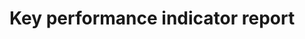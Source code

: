 # Key performance indicator report

<script type="text/javascript" src="https://cdn.bokeh.org/bokeh/release/bokeh-2.4.3.min.js"></script>
<script type="text/javascript" src="https://cdn.bokeh.org/bokeh/release/bokeh-tables-2.4.3.min.js"></script>

<script type="text/javascript">
        (function() {
  const fn = function() {
    Bokeh.safely(function() {
      (function(root) {
        function embed_document(root) {
        const docs_json = '{"49e38c74-9ca3-40a0-8030-86d9d5f5f47f":{"defs":[],"roots":{"references":[{"attributes":{"editor":{"id":"4157"},"field":"std_dev","formatter":{"id":"4156"},"title":"Std. Dev."},"id":"3941","type":"TableColumn"},{"attributes":{"axis":{"id":"3956"},"coordinates":null,"dimension":1,"group":null,"ticker":null},"id":"3959","type":"Grid"},{"attributes":{},"id":"4263","type":"AllLabels"},{"attributes":{"fill_color":{"field":"x","transform":{"id":"3932"}},"line_width":{"value":2},"marker":{"value":"dash"},"size":{"value":25},"x":{"field":"x"},"y":{"field":"high"}},"id":"3993","type":"Scatter"},{"attributes":{},"id":"4265","type":"CategoricalTickFormatter"},{"attributes":{"start":0},"id":"3947","type":"DataRange1d"},{"attributes":{"autosize_mode":"fit_viewport","columns":[{"id":"3936"},{"id":"3937"},{"id":"3938"},{"id":"3939"},{"id":"3940"},{"id":"3941"}],"height":250,"margin":[0,10,10,10],"source":{"id":"4074"},"view":{"id":"4077"},"width":1250},"id":"4075","type":"DataTable"},{"attributes":{"axis":{"id":"3953"},"coordinates":null,"group":null,"ticker":null},"id":"3955","type":"Grid"},{"attributes":{},"id":"4266","type":"AllLabels"},{"attributes":{"below":[{"id":"3953"}],"center":[{"id":"3955"},{"id":"3959"}],"height":800,"left":[{"id":"3956"}],"margin":[10,10,10,10],"renderers":[{"id":"3978"},{"id":"3984"},{"id":"3990"},{"id":"3996"},{"id":"4002"}],"sizing_mode":"scale_width","title":{"id":"3944"},"toolbar":{"id":"3967"},"width":1600,"x_range":{"id":"3942"},"x_scale":{"id":"3949"},"y_range":{"id":"3947"},"y_scale":{"id":"3951"}},"id":"3943","subtype":"Figure","type":"Plot"},{"attributes":{"source":{"id":"3933"}},"id":"3991","type":"CDSView"},{"attributes":{"factors":[["rmw_cyclonedds_cpp","autoware_default_cbg"],["rmw_cyclonedds_cpp","autoware_default_multithreaded"],["rmw_cyclonedds_cpp","autoware_default_prioritized"],["rmw_cyclonedds_cpp","autoware_default_singlethreaded"],["rmw_cyclonedds_cpp","autoware_default_staticsinglethreaded"]],"range_padding":0.1},"id":"3942","type":"FactorRange"},{"attributes":{"fill_alpha":{"value":0.1},"fill_color":{"field":"x","transform":{"id":"3932"}},"hatch_alpha":{"value":0.1},"line_alpha":{"value":0.1},"line_width":{"value":2},"marker":{"value":"dash"},"size":{"value":25},"x":{"field":"x"},"y":{"field":"high"}},"id":"3994","type":"Scatter"},{"attributes":{"coordinates":null,"data_source":{"id":"3933"},"glyph":{"id":"3993"},"group":null,"hover_glyph":null,"muted_glyph":{"id":"3995"},"nonselection_glyph":{"id":"3994"},"view":{"id":"3997"}},"id":"3996","type":"GlyphRenderer"},{"attributes":{"axis_label":"Latency (ms)","axis_label_text_font_size":"20px","coordinates":null,"formatter":{"id":"4176"},"group":null,"major_label_policy":{"id":"4177"},"major_label_text_font_size":"14px","ticker":{"id":"3957"}},"id":"3956","type":"LinearAxis"},{"attributes":{},"id":"3961","type":"WheelZoomTool"},{"attributes":{"end":1,"factors":["rmw_cyclonedds_cpp"],"palette":["#00204C"]},"id":"3932","type":"CategoricalColorMapper"},{"attributes":{"editor":{"id":"4147"},"field":"exe","formatter":{"id":"4146"},"title":"Benchmark"},"id":"3936","type":"TableColumn"},{"attributes":{"fill_alpha":{"value":0.2},"fill_color":{"field":"x","transform":{"id":"3932"}},"hatch_alpha":{"value":0.2},"line_alpha":{"value":0.2},"line_width":{"value":2},"marker":{"value":"dash"},"size":{"value":25},"x":{"field":"x"},"y":{"field":"high"}},"id":"3995","type":"Scatter"},{"attributes":{"line_width":{"value":2},"x0":{"field":"x"},"x1":{"field":"x"},"y0":{"field":"box_bottom"},"y1":{"field":"low"}},"id":"3975","type":"Segment"},{"attributes":{},"id":"4267","type":"UnionRenderers"},{"attributes":{"editor":{"id":"4153"},"field":"mean","formatter":{"id":"4152"},"title":"Mean"},"id":"3939","type":"TableColumn"},{"attributes":{"line_alpha":{"value":0.2},"line_width":{"value":2},"x0":{"field":"x"},"x1":{"field":"x"},"y0":{"field":"box_top"},"y1":{"field":"high"}},"id":"3983","type":"Segment"},{"attributes":{},"id":"4268","type":"Selection"},{"attributes":{},"id":"3949","type":"CategoricalScale"},{"attributes":{},"id":"4396","type":"BasicTickFormatter"},{"attributes":{"tools":[{"id":"3960"},{"id":"3961"},{"id":"3962"},{"id":"3963"},{"id":"3964"},{"id":"3965"},{"id":"4004"}]},"id":"3967","type":"Toolbar"},{"attributes":{"axis_label":"Executors (with RMW)","axis_label_text_font_size":"20px","coordinates":null,"formatter":{"id":"4179"},"group":null,"group_text_font_size":"15px","major_label_orientation":0.19634954084936207,"major_label_policy":{"id":"4180"},"major_label_text_font_size":"14px","ticker":{"id":"3954"}},"id":"3953","type":"CategoricalAxis"},{"attributes":{},"id":"4397","type":"AllLabels"},{"attributes":{},"id":"4399","type":"CategoricalTickFormatter"},{"attributes":{"source":{"id":"3933"}},"id":"3979","type":"CDSView"},{"attributes":{"line_alpha":{"value":0.1},"line_width":{"value":2},"x0":{"field":"x"},"x1":{"field":"x"},"y0":{"field":"box_top"},"y1":{"field":"high"}},"id":"3982","type":"Segment"},{"attributes":{"editor":{"id":"4149"},"field":"rmw","formatter":{"id":"4148"},"title":"RMW"},"id":"3937","type":"TableColumn"},{"attributes":{},"id":"4400","type":"AllLabels"},{"attributes":{"coordinates":null,"data_source":{"id":"3933"},"glyph":{"id":"3987"},"group":null,"hover_glyph":null,"muted_glyph":{"id":"3989"},"nonselection_glyph":{"id":"3988"},"view":{"id":"3991"}},"id":"3990","type":"GlyphRenderer"},{"attributes":{"callback":null,"tooltips":[["Benchmark","@{exe} [@{rmw}]"],["Average Latency (ms)","@{mean}{0.00}"],["Minimum Latency (ms)","@{low}{0.00}"],["Maximum Latency (ms)","@{high}{0.00}"]]},"id":"4004","type":"HoverTool"},{"attributes":{"fill_alpha":{"value":0.2},"fill_color":{"field":"x","transform":{"id":"3932"}},"hatch_alpha":{"value":0.2},"line_alpha":{"value":0.2},"line_width":{"value":2},"marker":{"value":"dash"},"size":{"value":25},"x":{"field":"x"},"y":{"field":"low"}},"id":"4001","type":"Scatter"},{"attributes":{"overlay":{"id":"3966"}},"id":"3962","type":"BoxZoomTool"},{"attributes":{},"id":"3954","type":"CategoricalTicker"},{"attributes":{},"id":"3963","type":"SaveTool"},{"attributes":{},"id":"4401","type":"UnionRenderers"},{"attributes":{},"id":"3965","type":"HelpTool"},{"attributes":{},"id":"4181","type":"UnionRenderers"},{"attributes":{},"id":"4182","type":"Selection"},{"attributes":{},"id":"4402","type":"Selection"},{"attributes":{"bottom":{"field":"box_bottom"},"fill_color":{"field":"x","transform":{"id":"3932"}},"top":{"field":"box_top"},"width":{"value":0.2},"x":{"field":"x"}},"id":"3987","type":"VBar"},{"attributes":{"data":{"box_bottom":{"__ndarray__":"AAAAAAAAAAAAAAAAAAAAAAAAAAAAAAAAAAAAAAAAAAAAAAAAAAAAAA==","dtype":"float64","order":"little","shape":[5]},"box_top":{"__ndarray__":"AAAAAAAAAAAAAAAAAAAAAAAAAAAAAAAAAAAAAAAAAAAAAAAAAAAAAA==","dtype":"float64","order":"little","shape":[5]},"exe":["autoware_default_cbg","autoware_default_multithreaded","autoware_default_prioritized","autoware_default_singlethreaded","autoware_default_staticsinglethreaded"],"high":{"__ndarray__":"AAAAAAAAAAAAAAAAAAAAAAAAAAAAAAAAAAAAAAAAAAAAAAAAAAAAAA==","dtype":"float64","order":"little","shape":[5]},"index":[1,7,13,10,4],"low":{"__ndarray__":"AAAAAAAAAAAAAAAAAAAAAAAAAAAAAAAAAAAAAAAAAAAAAAAAAAAAAA==","dtype":"float64","order":"little","shape":[5]},"mean":{"__ndarray__":"AAAAAAAAAAAAAAAAAAAAAAAAAAAAAAAAAAAAAAAAAAAAAAAAAAAAAA==","dtype":"float64","order":"little","shape":[5]},"rmw":["rmw_cyclonedds_cpp","rmw_cyclonedds_cpp","rmw_cyclonedds_cpp","rmw_cyclonedds_cpp","rmw_cyclonedds_cpp"],"std_dev":{"__ndarray__":"AAAAAAAAAAAAAAAAAAAAAAAAAAAAAAAAAAAAAAAAAAAAAAAAAAAAAA==","dtype":"float64","order":"little","shape":[5]},"type":["dropped","dropped","dropped","dropped","dropped"],"x":[["rmw_cyclonedds_cpp","autoware_default_cbg"],["rmw_cyclonedds_cpp","autoware_default_multithreaded"],["rmw_cyclonedds_cpp","autoware_default_prioritized"],["rmw_cyclonedds_cpp","autoware_default_singlethreaded"],["rmw_cyclonedds_cpp","autoware_default_staticsinglethreaded"]]},"selected":{"id":"4268"},"selection_policy":{"id":"4267"}},"id":"3934","type":"ColumnDataSource"},{"attributes":{"source":{"id":"4142"}},"id":"4145","type":"CDSView"},{"attributes":{"autosize_mode":"fit_viewport","columns":[{"id":"3936"},{"id":"3937"},{"id":"3938"},{"id":"3939"},{"id":"3940"},{"id":"3941"}],"height":250,"margin":[0,10,10,10],"source":{"id":"4142"},"view":{"id":"4145"},"width":1250},"id":"4143","type":"DataTable"},{"attributes":{"line_width":{"value":2},"x0":{"field":"x"},"x1":{"field":"x"},"y0":{"field":"box_top"},"y1":{"field":"high"}},"id":"3981","type":"Segment"},{"attributes":{"data":{"box_bottom":{"__ndarray__":"VJEKYwsRNUBBuW3foy45QAZHyatz3DZACJRNucLbYEDiQEgWMPFaQA==","dtype":"float64","order":"little","shape":[5]},"box_top":{"__ndarray__":"NEsC1NQKQkBxUwPN56w6QG7dzVMdwjhALspskElGY0CwrDQpBe1cQA==","dtype":"float64","order":"little","shape":[5]},"exe":["autoware_default_cbg","autoware_default_multithreaded","autoware_default_prioritized","autoware_default_singlethreaded","autoware_default_staticsinglethreaded"],"high":{"__ndarray__":"xLEubqMRSUDOGVHaG/xBQJ88LNSaRkFAVOOlm8QAZUCNl24Sg5BdQA==","dtype":"float64","order":"little","shape":[5]},"index":[0,6,12,9,3],"low":{"__ndarray__":"rBxaZDtfN0BApN++Dpw4QC2yne+nBjdAI9v5fmpgYEA+eVioNZFXQA==","dtype":"float64","order":"little","shape":[5]},"mean":{"__ndarray__":"3pOHhVqTPEBZhjjWxe05QDqSy39IzzdAGy/dJAYRYkDJdr6fGu9bQA==","dtype":"float64","order":"little","shape":[5]},"rmw":["rmw_cyclonedds_cpp","rmw_cyclonedds_cpp","rmw_cyclonedds_cpp","rmw_cyclonedds_cpp","rmw_cyclonedds_cpp"],"std_dev":{"__ndarray__":"KAr0iTwJHkAKo1nZPuTnP3tmSYCaWu4/MbH5uDZUI0DovMYuUb0PQA==","dtype":"float64","order":"little","shape":[5]},"type":["latency","latency","latency","latency","latency"],"x":[["rmw_cyclonedds_cpp","autoware_default_cbg"],["rmw_cyclonedds_cpp","autoware_default_multithreaded"],["rmw_cyclonedds_cpp","autoware_default_prioritized"],["rmw_cyclonedds_cpp","autoware_default_singlethreaded"],["rmw_cyclonedds_cpp","autoware_default_staticsinglethreaded"]]},"selected":{"id":"4182"},"selection_policy":{"id":"4181"}},"id":"3933","type":"ColumnDataSource"},{"attributes":{},"id":"4330","type":"UnionRenderers"},{"attributes":{"line_alpha":{"value":0.1},"line_width":{"value":2},"x0":{"field":"x"},"x1":{"field":"x"},"y0":{"field":"box_bottom"},"y1":{"field":"low"}},"id":"3976","type":"Segment"},{"attributes":{},"id":"3960","type":"PanTool"},{"attributes":{},"id":"4331","type":"Selection"},{"attributes":{"source":{"id":"3933"}},"id":"4003","type":"CDSView"},{"attributes":{"source":{"id":"3933"}},"id":"3997","type":"CDSView"},{"attributes":{"coordinates":null,"data_source":{"id":"3933"},"glyph":{"id":"3999"},"group":null,"hover_glyph":null,"muted_glyph":{"id":"4001"},"nonselection_glyph":{"id":"4000"},"view":{"id":"4003"}},"id":"4002","type":"GlyphRenderer"},{"attributes":{},"id":"4179","type":"CategoricalTickFormatter"},{"attributes":{"line_alpha":{"value":0.2},"line_width":{"value":2},"x0":{"field":"x"},"x1":{"field":"x"},"y0":{"field":"box_bottom"},"y1":{"field":"low"}},"id":"3977","type":"Segment"},{"attributes":{},"id":"3951","type":"LinearScale"},{"attributes":{"data":{"box_bottom":{"__ndarray__":"AAAAAAAAAAAAAAAAAAAAAAAAAAAAAAAAAAAAAAAAAAAAAAAAAAAAAA==","dtype":"float64","order":"little","shape":[5]},"box_top":{"__ndarray__":"AAAAAAAAAAAAAAAAAAAAAAAAAAAAAAAAAAAAAAAAAAAAAAAAAAAAAA==","dtype":"float64","order":"little","shape":[5]},"exe":["autoware_default_cbg","autoware_default_multithreaded","autoware_default_prioritized","autoware_default_singlethreaded","autoware_default_staticsinglethreaded"],"high":{"__ndarray__":"AAAAAAAAAAAAAAAAAAAAAAAAAAAAAAAAAAAAAAAAAAAAAAAAAAAAAA==","dtype":"float64","order":"little","shape":[5]},"index":[1,7,13,10,4],"low":{"__ndarray__":"AAAAAAAAAAAAAAAAAAAAAAAAAAAAAAAAAAAAAAAAAAAAAAAAAAAAAA==","dtype":"float64","order":"little","shape":[5]},"mean":{"__ndarray__":"AAAAAAAAAAAAAAAAAAAAAAAAAAAAAAAAAAAAAAAAAAAAAAAAAAAAAA==","dtype":"float64","order":"little","shape":[5]},"rmw":["rmw_cyclonedds_cpp","rmw_cyclonedds_cpp","rmw_cyclonedds_cpp","rmw_cyclonedds_cpp","rmw_cyclonedds_cpp"],"std_dev":{"__ndarray__":"AAAAAAAAAAAAAAAAAAAAAAAAAAAAAAAAAAAAAAAAAAAAAAAAAAAAAA==","dtype":"float64","order":"little","shape":[5]},"type":["dropped","dropped","dropped","dropped","dropped"]},"selected":{"id":"4221"},"selection_policy":{"id":"4220"}},"id":"4074","type":"ColumnDataSource"},{"attributes":{"bottom":{"field":"box_bottom"},"fill_alpha":{"value":0.2},"fill_color":{"field":"x","transform":{"id":"3932"}},"hatch_alpha":{"value":0.2},"line_alpha":{"value":0.2},"top":{"field":"box_top"},"width":{"value":0.2},"x":{"field":"x"}},"id":"3989","type":"VBar"},{"attributes":{},"id":"3964","type":"ResetTool"},{"attributes":{"coordinates":null,"data_source":{"id":"3933"},"glyph":{"id":"3975"},"group":null,"hover_glyph":null,"muted_glyph":{"id":"3977"},"nonselection_glyph":{"id":"3976"},"view":{"id":"3979"}},"id":"3978","type":"GlyphRenderer"},{"attributes":{},"id":"4180","type":"AllLabels"},{"attributes":{"coordinates":null,"group":null,"text":"Latency Summary 120s [FrontLidarDriver/RearLidarDriver -&gt; ObjectCollisionEstimator]","text_font_size":"22px"},"id":"3944","type":"Title"},{"attributes":{"source":{"id":"3933"}},"id":"3985","type":"CDSView"},{"attributes":{"data":{"box_bottom":{"__ndarray__":"cDK7OLv9WEB/n3HhwPtYQCkDB7R0/1hAxm00gLf8VUCWIY51cUtWQA==","dtype":"float64","order":"little","shape":[5]},"box_top":{"__ndarray__":"EIWFSScCWUArMGR1KwRZQIHMzqJ3AFlAduCcEaUBXEDeAgmKH7NbQA==","dtype":"float64","order":"little","shape":[5]},"exe":["autoware_default_cbg","autoware_default_multithreaded","autoware_default_prioritized","autoware_default_singlethreaded","autoware_default_staticsinglethreaded"],"high":{"__ndarray__":"ke18PzUGWUBaZDvfTxVZQHsUrkfhAllA30+Nl25aYUAhsHJokS1fQA==","dtype":"float64","order":"little","shape":[5]},"index":[2,8,14,11,5],"low":{"__ndarray__":"mEwVjEr6WECh+DHmruVYQCDSb18H/lhAlkOLbOfDUEArGJXUCRhTQA==","dtype":"float64","order":"little","shape":[5]},"mean":{"__ndarray__":"wFsgQfH/WEDV52or9v9YQNXnaiv2/1hAHqfoSC7/WEA6kst/SP9YQA==","dtype":"float64","order":"little","shape":[5]},"rmw":["rmw_cyclonedds_cpp","rmw_cyclonedds_cpp","rmw_cyclonedds_cpp","rmw_cyclonedds_cpp","rmw_cyclonedds_cpp"],"std_dev":{"__ndarray__":"JXxKKUOwoT9pVyHlJ9WwP9R8lXzsLoA/wcqhRbYTKEAfhetRuJ4lQA==","dtype":"float64","order":"little","shape":[5]},"type":["period","period","period","period","period"],"x":[["rmw_cyclonedds_cpp","autoware_default_cbg"],["rmw_cyclonedds_cpp","autoware_default_multithreaded"],["rmw_cyclonedds_cpp","autoware_default_prioritized"],["rmw_cyclonedds_cpp","autoware_default_singlethreaded"],["rmw_cyclonedds_cpp","autoware_default_staticsinglethreaded"]]},"selected":{"id":"4402"},"selection_policy":{"id":"4401"}},"id":"3935","type":"ColumnDataSource"},{"attributes":{},"id":"4176","type":"BasicTickFormatter"},{"attributes":{"bottom_units":"screen","coordinates":null,"fill_alpha":0.5,"fill_color":"lightgrey","group":null,"left_units":"screen","level":"overlay","line_alpha":1.0,"line_color":"black","line_dash":[4,4],"line_width":2,"right_units":"screen","syncable":false,"top_units":"screen"},"id":"3966","type":"BoxAnnotation"},{"attributes":{"fill_alpha":{"value":0.1},"fill_color":{"field":"x","transform":{"id":"3932"}},"hatch_alpha":{"value":0.1},"line_alpha":{"value":0.1},"line_width":{"value":2},"marker":{"value":"dash"},"size":{"value":25},"x":{"field":"x"},"y":{"field":"low"}},"id":"4000","type":"Scatter"},{"attributes":{},"id":"4177","type":"AllLabels"},{"attributes":{"coordinates":null,"data_source":{"id":"3933"},"glyph":{"id":"3981"},"group":null,"hover_glyph":null,"muted_glyph":{"id":"3983"},"nonselection_glyph":{"id":"3982"},"view":{"id":"3985"}},"id":"3984","type":"GlyphRenderer"},{"attributes":{"editor":{"id":"4151"},"field":"low","formatter":{"id":"4150"},"title":"Min"},"id":"3938","type":"TableColumn"},{"attributes":{},"id":"4159","type":"Selection"},{"attributes":{},"id":"4262","type":"BasicTickFormatter"},{"attributes":{"data":{"box_bottom":{"__ndarray__":"/tR46SYRNUA730+Nly45QCPb+X5q3DZAsp3vp8bbYEDwp8ZLN/FaQA==","dtype":"float64","order":"little","shape":[5]},"box_top":{"__ndarray__":"exSuR+EKQkDNzMzMzKw6QDVeukkMwjhAg8DKoUVGY0CiRbbz/excQA==","dtype":"float64","order":"little","shape":[5]},"exe":["autoware_default_cbg","autoware_default_multithreaded","autoware_default_prioritized","autoware_default_singlethreaded","autoware_default_staticsinglethreaded"],"high":{"__ndarray__":"i2zn+6kRSUBcj8L1KPxBQC2yne+nRkFAVOOlm8QAZUCNl24Sg5BdQA==","dtype":"float64","order":"little","shape":[5]},"index":[0,6,12,9,3],"low":{"__ndarray__":"rBxaZDtfN0Bcj8L1KJw4QC2yne+nBjdAI9v5fmpgYEDwp8ZLN5FXQA==","dtype":"float64","order":"little","shape":[5]},"mean":{"__ndarray__":"+n5qvHSTPEDn+6nx0u05QI/C9ShczzdAGy/dJAYRYkDJdr6fGu9bQA==","dtype":"float64","order":"little","shape":[5]},"rmw":["rmw_cyclonedds_cpp","rmw_cyclonedds_cpp","rmw_cyclonedds_cpp","rmw_cyclonedds_cpp","rmw_cyclonedds_cpp"],"std_dev":{"__ndarray__":"8KfGSzcJHkCBlUOLbOfnP5HtfD81Xu4/hxbZzvdTI0Aj2/l+arwPQA==","dtype":"float64","order":"little","shape":[5]},"type":["latency","latency","latency","latency","latency"]},"selected":{"id":"4159"},"selection_policy":{"id":"4158"}},"id":"4006","type":"ColumnDataSource"},{"attributes":{"bottom":{"field":"box_bottom"},"fill_alpha":{"value":0.1},"fill_color":{"field":"x","transform":{"id":"3932"}},"hatch_alpha":{"value":0.1},"line_alpha":{"value":0.1},"top":{"field":"box_top"},"width":{"value":0.2},"x":{"field":"x"}},"id":"3988","type":"VBar"},{"attributes":{},"id":"4158","type":"UnionRenderers"},{"attributes":{},"id":"3957","type":"BasicTicker"},{"attributes":{"fill_color":{"field":"x","transform":{"id":"3932"}},"line_width":{"value":2},"marker":{"value":"dash"},"size":{"value":25},"x":{"field":"x"},"y":{"field":"low"}},"id":"3999","type":"Scatter"},{"attributes":{"editor":{"id":"4155"},"field":"high","formatter":{"id":"4154"},"title":"Max"},"id":"3940","type":"TableColumn"},{"attributes":{"line_width":{"value":2},"x0":{"field":"x"},"x1":{"field":"x"},"y0":{"field":"box_bottom"},"y1":{"field":"low"}},"id":"4111","type":"Segment"},{"attributes":{"factors":[["rmw_cyclonedds_cpp","autoware_default_cbg"],["rmw_cyclonedds_cpp","autoware_default_multithreaded"],["rmw_cyclonedds_cpp","autoware_default_prioritized"],["rmw_cyclonedds_cpp","autoware_default_singlethreaded"],["rmw_cyclonedds_cpp","autoware_default_staticsinglethreaded"]],"range_padding":0.1},"id":"4010","type":"FactorRange"},{"attributes":{"factors":[["rmw_cyclonedds_cpp","autoware_default_cbg"],["rmw_cyclonedds_cpp","autoware_default_multithreaded"],["rmw_cyclonedds_cpp","autoware_default_prioritized"],["rmw_cyclonedds_cpp","autoware_default_singlethreaded"],["rmw_cyclonedds_cpp","autoware_default_staticsinglethreaded"]],"range_padding":0.1},"id":"4078","type":"FactorRange"},{"attributes":{"below":[{"id":"4089"}],"center":[{"id":"4091"},{"id":"4095"}],"height":800,"left":[{"id":"4092"}],"margin":[10,10,10,10],"renderers":[{"id":"4114"},{"id":"4120"},{"id":"4126"},{"id":"4132"},{"id":"4138"}],"sizing_mode":"scale_width","title":{"id":"4080"},"toolbar":{"id":"4103"},"width":1600,"x_range":{"id":"4078"},"x_scale":{"id":"4085"},"y_range":{"id":"4083"},"y_scale":{"id":"4087"}},"id":"4079","subtype":"Figure","type":"Plot"},{"attributes":{"below":[{"id":"4021"}],"center":[{"id":"4023"},{"id":"4027"}],"height":800,"left":[{"id":"4024"}],"margin":[10,10,10,10],"renderers":[{"id":"4046"},{"id":"4052"},{"id":"4058"},{"id":"4064"},{"id":"4070"}],"sizing_mode":"scale_width","title":{"id":"4012"},"toolbar":{"id":"4035"},"width":1600,"x_range":{"id":"4010"},"x_scale":{"id":"4017"},"y_range":{"id":"4015"},"y_scale":{"id":"4019"}},"id":"4011","subtype":"Figure","type":"Plot"},{"attributes":{"source":{"id":"4074"}},"id":"4077","type":"CDSView"},{"attributes":{},"id":"4028","type":"PanTool"},{"attributes":{"fill_alpha":{"value":0.1},"fill_color":{"field":"x","transform":{"id":"3932"}},"hatch_alpha":{"value":0.1},"line_alpha":{"value":0.1},"line_width":{"value":2},"marker":{"value":"dash"},"size":{"value":25},"x":{"field":"x"},"y":{"field":"low"}},"id":"4068","type":"Scatter"},{"attributes":{"fill_alpha":{"value":0.1},"fill_color":{"field":"x","transform":{"id":"3932"}},"hatch_alpha":{"value":0.1},"line_alpha":{"value":0.1},"line_width":{"value":2},"marker":{"value":"dash"},"size":{"value":25},"x":{"field":"x"},"y":{"field":"high"}},"id":"4062","type":"Scatter"},{"attributes":{"fill_alpha":{"value":0.2},"fill_color":{"field":"x","transform":{"id":"3932"}},"hatch_alpha":{"value":0.2},"line_alpha":{"value":0.2},"line_width":{"value":2},"marker":{"value":"dash"},"size":{"value":25},"x":{"field":"x"},"y":{"field":"high"}},"id":"4131","type":"Scatter"},{"attributes":{},"id":"4100","type":"ResetTool"},{"attributes":{"coordinates":null,"data_source":{"id":"3935"},"glyph":{"id":"4129"},"group":null,"hover_glyph":null,"muted_glyph":{"id":"4131"},"nonselection_glyph":{"id":"4130"},"view":{"id":"4133"}},"id":"4132","type":"GlyphRenderer"},{"attributes":{},"id":"4154","type":"StringFormatter"},{"attributes":{},"id":"4148","type":"StringFormatter"},{"attributes":{},"id":"4146","type":"StringFormatter"},{"attributes":{"axis_label":"Period (ms)","axis_label_text_font_size":"20px","coordinates":null,"formatter":{"id":"4396"},"group":null,"major_label_policy":{"id":"4397"},"major_label_text_font_size":"14px","ticker":{"id":"4093"}},"id":"4092","type":"LinearAxis"},{"attributes":{"axis":{"id":"4021"},"coordinates":null,"group":null,"ticker":null},"id":"4023","type":"Grid"},{"attributes":{"callback":null,"tooltips":[["Benchmark","@{exe} [@{rmw}]"],["Average Dropped Messages","@{mean}{0.00}"],["Minimum Dropped Messages","@{low}{0.00}"],["Maximum Dropped Messages","@{high}{0.00}"]]},"id":"4072","type":"HoverTool"},{"attributes":{"coordinates":null,"group":null,"text":"Dropped Messages Summary 120s [FrontLidarDriver/RearLidarDriver -&gt; ObjectCollisionEstimator]","text_font_size":"22px"},"id":"4012","type":"Title"},{"attributes":{"fill_alpha":{"value":0.1},"fill_color":{"field":"x","transform":{"id":"3932"}},"hatch_alpha":{"value":0.1},"line_alpha":{"value":0.1},"line_width":{"value":2},"marker":{"value":"dash"},"size":{"value":25},"x":{"field":"x"},"y":{"field":"low"}},"id":"4136","type":"Scatter"},{"attributes":{},"id":"4019","type":"LinearScale"},{"attributes":{"source":{"id":"3934"}},"id":"4053","type":"CDSView"},{"attributes":{},"id":"4032","type":"ResetTool"},{"attributes":{},"id":"4099","type":"SaveTool"},{"attributes":{"coordinates":null,"data_source":{"id":"3934"},"glyph":{"id":"4061"},"group":null,"hover_glyph":null,"muted_glyph":{"id":"4063"},"nonselection_glyph":{"id":"4062"},"view":{"id":"4065"}},"id":"4064","type":"GlyphRenderer"},{"attributes":{"bottom":{"field":"box_bottom"},"fill_alpha":{"value":0.1},"fill_color":{"field":"x","transform":{"id":"3932"}},"hatch_alpha":{"value":0.1},"line_alpha":{"value":0.1},"top":{"field":"box_top"},"width":{"value":0.2},"x":{"field":"x"}},"id":"4124","type":"VBar"},{"attributes":{"bottom_units":"screen","coordinates":null,"fill_alpha":0.5,"fill_color":"lightgrey","group":null,"left_units":"screen","level":"overlay","line_alpha":1.0,"line_color":"black","line_dash":[4,4],"line_width":2,"right_units":"screen","syncable":false,"top_units":"screen"},"id":"4102","type":"BoxAnnotation"},{"attributes":{"bottom":{"field":"box_bottom"},"fill_alpha":{"value":0.2},"fill_color":{"field":"x","transform":{"id":"3932"}},"hatch_alpha":{"value":0.2},"line_alpha":{"value":0.2},"top":{"field":"box_top"},"width":{"value":0.2},"x":{"field":"x"}},"id":"4057","type":"VBar"},{"attributes":{},"id":"4157","type":"StringEditor"},{"attributes":{"overlay":{"id":"4102"}},"id":"4098","type":"BoxZoomTool"},{"attributes":{},"id":"4025","type":"BasicTicker"},{"attributes":{},"id":"4096","type":"PanTool"},{"attributes":{"source":{"id":"4006"}},"id":"4009","type":"CDSView"},{"attributes":{"source":{"id":"3935"}},"id":"4115","type":"CDSView"},{"attributes":{"source":{"id":"3935"}},"id":"4133","type":"CDSView"},{"attributes":{"source":{"id":"3934"}},"id":"4071","type":"CDSView"},{"attributes":{},"id":"4022","type":"CategoricalTicker"},{"attributes":{"coordinates":null,"data_source":{"id":"3935"},"glyph":{"id":"4123"},"group":null,"hover_glyph":null,"muted_glyph":{"id":"4125"},"nonselection_glyph":{"id":"4124"},"view":{"id":"4127"}},"id":"4126","type":"GlyphRenderer"},{"attributes":{},"id":"4220","type":"UnionRenderers"},{"attributes":{"axis":{"id":"4092"},"coordinates":null,"dimension":1,"group":null,"ticker":null},"id":"4095","type":"Grid"},{"attributes":{},"id":"4155","type":"StringEditor"},{"attributes":{},"id":"4151","type":"StringEditor"},{"attributes":{},"id":"4221","type":"Selection"},{"attributes":{"source":{"id":"3935"}},"id":"4127","type":"CDSView"},{"attributes":{"bottom_units":"screen","coordinates":null,"fill_alpha":0.5,"fill_color":"lightgrey","group":null,"left_units":"screen","level":"overlay","line_alpha":1.0,"line_color":"black","line_dash":[4,4],"line_width":2,"right_units":"screen","syncable":false,"top_units":"screen"},"id":"4034","type":"BoxAnnotation"},{"attributes":{"line_alpha":{"value":0.1},"line_width":{"value":2},"x0":{"field":"x"},"x1":{"field":"x"},"y0":{"field":"box_top"},"y1":{"field":"high"}},"id":"4118","type":"Segment"},{"attributes":{},"id":"4093","type":"BasicTicker"},{"attributes":{},"id":"4101","type":"HelpTool"},{"attributes":{"fill_color":{"field":"x","transform":{"id":"3932"}},"line_width":{"value":2},"marker":{"value":"dash"},"size":{"value":25},"x":{"field":"x"},"y":{"field":"high"}},"id":"4129","type":"Scatter"},{"attributes":{},"id":"4149","type":"StringEditor"},{"attributes":{"bottom":{"field":"box_bottom"},"fill_color":{"field":"x","transform":{"id":"3932"}},"top":{"field":"box_top"},"width":{"value":0.2},"x":{"field":"x"}},"id":"4055","type":"VBar"},{"attributes":{"line_alpha":{"value":0.2},"line_width":{"value":2},"x0":{"field":"x"},"x1":{"field":"x"},"y0":{"field":"box_top"},"y1":{"field":"high"}},"id":"4119","type":"Segment"},{"attributes":{"fill_alpha":{"value":0.1},"fill_color":{"field":"x","transform":{"id":"3932"}},"hatch_alpha":{"value":0.1},"line_alpha":{"value":0.1},"line_width":{"value":2},"marker":{"value":"dash"},"size":{"value":25},"x":{"field":"x"},"y":{"field":"high"}},"id":"4130","type":"Scatter"},{"attributes":{"bottom":{"field":"box_bottom"},"fill_alpha":{"value":0.1},"fill_color":{"field":"x","transform":{"id":"3932"}},"hatch_alpha":{"value":0.1},"line_alpha":{"value":0.1},"top":{"field":"box_top"},"width":{"value":0.2},"x":{"field":"x"}},"id":"4056","type":"VBar"},{"attributes":{"fill_alpha":{"value":0.2},"fill_color":{"field":"x","transform":{"id":"3932"}},"hatch_alpha":{"value":0.2},"line_alpha":{"value":0.2},"line_width":{"value":2},"marker":{"value":"dash"},"size":{"value":25},"x":{"field":"x"},"y":{"field":"low"}},"id":"4137","type":"Scatter"},{"attributes":{"fill_alpha":{"value":0.2},"fill_color":{"field":"x","transform":{"id":"3932"}},"hatch_alpha":{"value":0.2},"line_alpha":{"value":0.2},"line_width":{"value":2},"marker":{"value":"dash"},"size":{"value":25},"x":{"field":"x"},"y":{"field":"low"}},"id":"4069","type":"Scatter"},{"attributes":{"line_alpha":{"value":0.2},"line_width":{"value":2},"x0":{"field":"x"},"x1":{"field":"x"},"y0":{"field":"box_top"},"y1":{"field":"high"}},"id":"4051","type":"Segment"},{"attributes":{"source":{"id":"3935"}},"id":"4121","type":"CDSView"},{"attributes":{},"id":"4085","type":"CategoricalScale"},{"attributes":{"fill_color":{"field":"x","transform":{"id":"3932"}},"line_width":{"value":2},"marker":{"value":"dash"},"size":{"value":25},"x":{"field":"x"},"y":{"field":"low"}},"id":"4135","type":"Scatter"},{"attributes":{"coordinates":null,"data_source":{"id":"3934"},"glyph":{"id":"4067"},"group":null,"hover_glyph":null,"muted_glyph":{"id":"4069"},"nonselection_glyph":{"id":"4068"},"view":{"id":"4071"}},"id":"4070","type":"GlyphRenderer"},{"attributes":{"line_alpha":{"value":0.2},"line_width":{"value":2},"x0":{"field":"x"},"x1":{"field":"x"},"y0":{"field":"box_bottom"},"y1":{"field":"low"}},"id":"4113","type":"Segment"},{"attributes":{"coordinates":null,"data_source":{"id":"3934"},"glyph":{"id":"4055"},"group":null,"hover_glyph":null,"muted_glyph":{"id":"4057"},"nonselection_glyph":{"id":"4056"},"view":{"id":"4059"}},"id":"4058","type":"GlyphRenderer"},{"attributes":{"axis_label":"Executors (with RMW)","axis_label_text_font_size":"20px","coordinates":null,"formatter":{"id":"4265"},"group":null,"group_text_font_size":"15px","major_label_orientation":0.19634954084936207,"major_label_policy":{"id":"4266"},"major_label_text_font_size":"14px","ticker":{"id":"4022"}},"id":"4021","type":"CategoricalAxis"},{"attributes":{"line_alpha":{"value":0.1},"line_width":{"value":2},"x0":{"field":"x"},"x1":{"field":"x"},"y0":{"field":"box_bottom"},"y1":{"field":"low"}},"id":"4044","type":"Segment"},{"attributes":{"source":{"id":"3934"}},"id":"4059","type":"CDSView"},{"attributes":{"coordinates":null,"data_source":{"id":"3935"},"glyph":{"id":"4111"},"group":null,"hover_glyph":null,"muted_glyph":{"id":"4113"},"nonselection_glyph":{"id":"4112"},"view":{"id":"4115"}},"id":"4114","type":"GlyphRenderer"},{"attributes":{"axis":{"id":"4024"},"coordinates":null,"dimension":1,"group":null,"ticker":null},"id":"4027","type":"Grid"},{"attributes":{"overlay":{"id":"4034"}},"id":"4030","type":"BoxZoomTool"},{"attributes":{"axis_label":"Executors (with RMW)","axis_label_text_font_size":"20px","coordinates":null,"formatter":{"id":"4399"},"group":null,"group_text_font_size":"15px","major_label_orientation":0.19634954084936207,"major_label_policy":{"id":"4400"},"major_label_text_font_size":"14px","ticker":{"id":"4090"}},"id":"4089","type":"CategoricalAxis"},{"attributes":{"axis_label":"Dropped Messages","axis_label_text_font_size":"20px","coordinates":null,"formatter":{"id":"4262"},"group":null,"major_label_policy":{"id":"4263"},"major_label_text_font_size":"14px","ticker":{"id":"4025"}},"id":"4024","type":"LinearAxis"},{"attributes":{},"id":"4090","type":"CategoricalTicker"},{"attributes":{"source":{"id":"3935"}},"id":"4139","type":"CDSView"},{"attributes":{"coordinates":null,"data_source":{"id":"3934"},"glyph":{"id":"4049"},"group":null,"hover_glyph":null,"muted_glyph":{"id":"4051"},"nonselection_glyph":{"id":"4050"},"view":{"id":"4053"}},"id":"4052","type":"GlyphRenderer"},{"attributes":{},"id":"4087","type":"LinearScale"},{"attributes":{},"id":"4152","type":"StringFormatter"},{"attributes":{"line_alpha":{"value":0.1},"line_width":{"value":2},"x0":{"field":"x"},"x1":{"field":"x"},"y0":{"field":"box_top"},"y1":{"field":"high"}},"id":"4050","type":"Segment"},{"attributes":{"tools":[{"id":"4096"},{"id":"4097"},{"id":"4098"},{"id":"4099"},{"id":"4100"},{"id":"4101"},{"id":"4140"}]},"id":"4103","type":"Toolbar"},{"attributes":{"start":0},"id":"4015","type":"DataRange1d"},{"attributes":{"fill_alpha":{"value":0.2},"fill_color":{"field":"x","transform":{"id":"3932"}},"hatch_alpha":{"value":0.2},"line_alpha":{"value":0.2},"line_width":{"value":2},"marker":{"value":"dash"},"size":{"value":25},"x":{"field":"x"},"y":{"field":"high"}},"id":"4063","type":"Scatter"},{"attributes":{"line_width":{"value":2},"x0":{"field":"x"},"x1":{"field":"x"},"y0":{"field":"box_bottom"},"y1":{"field":"low"}},"id":"4043","type":"Segment"},{"attributes":{"line_alpha":{"value":0.2},"line_width":{"value":2},"x0":{"field":"x"},"x1":{"field":"x"},"y0":{"field":"box_bottom"},"y1":{"field":"low"}},"id":"4045","type":"Segment"},{"attributes":{"data":{"box_bottom":{"__ndarray__":"9ihcj8L9WECyne+nxvtYQIGVQ4ts/1hA2/l+arz8VUD6fmq8dEtWQA==","dtype":"float64","order":"little","shape":[5]},"box_top":{"__ndarray__":"GQRWDi0CWUBcj8L1KARZQJzEILByAFlAi2zn+6kBXEBCYOXQIrNbQA==","dtype":"float64","order":"little","shape":[5]},"exe":["autoware_default_cbg","autoware_default_multithreaded","autoware_default_prioritized","autoware_default_singlethreaded","autoware_default_staticsinglethreaded"],"high":{"__ndarray__":"ke18PzUGWUBaZDvfTxVZQHsUrkfhAllA30+Nl25aYUAhsHJokS1fQA==","dtype":"float64","order":"little","shape":[5]},"index":[2,8,14,11,5],"low":{"__ndarray__":"/Knx0k36WEAEVg4tsuVYQLx0kxgE/lhAlkOLbOfDUEDy0k1iEBhTQA==","dtype":"float64","order":"little","shape":[5]},"mean":{"__ndarray__":"Di2yne//WEAOLbKd7/9YQA4tsp3v/1hAukkMAiv/WECe76fGS/9YQA==","dtype":"float64","order":"little","shape":[5]},"rmw":["rmw_cyclonedds_cpp","rmw_cyclonedds_cpp","rmw_cyclonedds_cpp","rmw_cyclonedds_cpp","rmw_cyclonedds_cpp"],"std_dev":{"__ndarray__":"7FG4HoXroT9MN4lBYOWwP/yp8dJNYoA/+n5qvHQTKEAfhetRuJ4lQA==","dtype":"float64","order":"little","shape":[5]},"type":["period","period","period","period","period"]},"selected":{"id":"4331"},"selection_policy":{"id":"4330"}},"id":"4142","type":"ColumnDataSource"},{"attributes":{"coordinates":null,"data_source":{"id":"3935"},"glyph":{"id":"4117"},"group":null,"hover_glyph":null,"muted_glyph":{"id":"4119"},"nonselection_glyph":{"id":"4118"},"view":{"id":"4121"}},"id":"4120","type":"GlyphRenderer"},{"attributes":{},"id":"4017","type":"CategoricalScale"},{"attributes":{"fill_color":{"field":"x","transform":{"id":"3932"}},"line_width":{"value":2},"marker":{"value":"dash"},"size":{"value":25},"x":{"field":"x"},"y":{"field":"low"}},"id":"4067","type":"Scatter"},{"attributes":{"coordinates":null,"group":null,"text":"Behavior Planner Jitter Summary 120s","text_font_size":"22px"},"id":"4080","type":"Title"},{"attributes":{},"id":"4153","type":"StringEditor"},{"attributes":{"callback":null,"tooltips":[["Benchmark","@{exe} [@{rmw}]"],["Average Period (ms)","@{mean}{0.00}"],["Minimum Period (ms)","@{low}{0.00}"],["Maximum Period (ms)","@{high}{0.00}"]]},"id":"4140","type":"HoverTool"},{"attributes":{"tools":[{"id":"4028"},{"id":"4029"},{"id":"4030"},{"id":"4031"},{"id":"4032"},{"id":"4033"},{"id":"4072"}]},"id":"4035","type":"Toolbar"},{"attributes":{},"id":"4029","type":"WheelZoomTool"},{"attributes":{"start":0},"id":"4083","type":"DataRange1d"},{"attributes":{"axis":{"id":"4089"},"coordinates":null,"group":null,"ticker":null},"id":"4091","type":"Grid"},{"attributes":{"bottom":{"field":"box_bottom"},"fill_alpha":{"value":0.2},"fill_color":{"field":"x","transform":{"id":"3932"}},"hatch_alpha":{"value":0.2},"line_alpha":{"value":0.2},"top":{"field":"box_top"},"width":{"value":0.2},"x":{"field":"x"}},"id":"4125","type":"VBar"},{"attributes":{},"id":"4156","type":"StringFormatter"},{"attributes":{"line_width":{"value":2},"x0":{"field":"x"},"x1":{"field":"x"},"y0":{"field":"box_top"},"y1":{"field":"high"}},"id":"4049","type":"Segment"},{"attributes":{},"id":"4033","type":"HelpTool"},{"attributes":{"source":{"id":"3934"}},"id":"4047","type":"CDSView"},{"attributes":{"coordinates":null,"data_source":{"id":"3935"},"glyph":{"id":"4135"},"group":null,"hover_glyph":null,"muted_glyph":{"id":"4137"},"nonselection_glyph":{"id":"4136"},"view":{"id":"4139"}},"id":"4138","type":"GlyphRenderer"},{"attributes":{"autosize_mode":"fit_viewport","columns":[{"id":"3936"},{"id":"3937"},{"id":"3938"},{"id":"3939"},{"id":"3940"},{"id":"3941"}],"height":250,"margin":[0,10,10,10],"source":{"id":"4006"},"view":{"id":"4009"},"width":1250},"id":"4007","type":"DataTable"},{"attributes":{"fill_color":{"field":"x","transform":{"id":"3932"}},"line_width":{"value":2},"marker":{"value":"dash"},"size":{"value":25},"x":{"field":"x"},"y":{"field":"high"}},"id":"4061","type":"Scatter"},{"attributes":{"bottom":{"field":"box_bottom"},"fill_color":{"field":"x","transform":{"id":"3932"}},"top":{"field":"box_top"},"width":{"value":0.2},"x":{"field":"x"}},"id":"4123","type":"VBar"},{"attributes":{},"id":"4147","type":"StringEditor"},{"attributes":{"source":{"id":"3934"}},"id":"4065","type":"CDSView"},{"attributes":{},"id":"4097","type":"WheelZoomTool"},{"attributes":{"line_alpha":{"value":0.1},"line_width":{"value":2},"x0":{"field":"x"},"x1":{"field":"x"},"y0":{"field":"box_bottom"},"y1":{"field":"low"}},"id":"4112","type":"Segment"},{"attributes":{"line_width":{"value":2},"x0":{"field":"x"},"x1":{"field":"x"},"y0":{"field":"box_top"},"y1":{"field":"high"}},"id":"4117","type":"Segment"},{"attributes":{"coordinates":null,"data_source":{"id":"3934"},"glyph":{"id":"4043"},"group":null,"hover_glyph":null,"muted_glyph":{"id":"4045"},"nonselection_glyph":{"id":"4044"},"view":{"id":"4047"}},"id":"4046","type":"GlyphRenderer"},{"attributes":{},"id":"4150","type":"StringFormatter"},{"attributes":{},"id":"4031","type":"SaveTool"}],"root_ids":["4007","3943","4075","4011","4143","4079"]},"title":"Bokeh Application","version":"2.4.3"}}';
        const render_items = [{"docid":"49e38c74-9ca3-40a0-8030-86d9d5f5f47f","root_ids":["4007","3943","4075","4011","4143","4079"],"roots":{"3943":"39c374f5-8968-48b2-9a06-050e3b4f2eba","4007":"e7d9ea3e-0acc-4096-b5b1-18fb959995b8","4011":"ca27652c-ea5b-4da9-9336-b5f83a53f976","4075":"82c1c351-ae1a-4d81-87bb-248afd93d014","4079":"9fef9ba5-0b53-4506-8463-e7ceabd8e273","4143":"ea404bc0-8e8c-4438-bf76-3a5dbbda9aa7"}}];
        root.Bokeh.embed.embed_items(docs_json, render_items);
        }
        if (root.Bokeh !== undefined) {
          embed_document(root);
        } else {
          let attempts = 0;
          const timer = setInterval(function(root) {
            if (root.Bokeh !== undefined) {
              clearInterval(timer);
              embed_document(root);
            } else {
              attempts++;
              if (attempts > 100) {
                clearInterval(timer);
                console.log("Bokeh: ERROR: Unable to run BokehJS code because BokehJS library is missing");
              }
            }
          }, 10, root)
        }
      })(window);
    });
  };
  if (document.readyState != "loading") fn();
  else document.addEventListener("DOMContentLoaded", fn);
})();
</script>


<div class="bk-root" id="e7d9ea3e-0acc-4096-b5b1-18fb959995b8" data-root-id="4007"></div>
<div class="bk-root" id="39c374f5-8968-48b2-9a06-050e3b4f2eba" data-root-id="3943"></div>

<div class="bk-root" id="82c1c351-ae1a-4d81-87bb-248afd93d014" data-root-id="4075"></div>
<div class="bk-root" id="ca27652c-ea5b-4da9-9336-b5f83a53f976" data-root-id="4011"></div>

<div class="bk-root" id="ea404bc0-8e8c-4438-bf76-3a5dbbda9aa7" data-root-id="4143"></div>
<div class="bk-root" id="9fef9ba5-0b53-4506-8463-e7ceabd8e273" data-root-id="4079"></div>